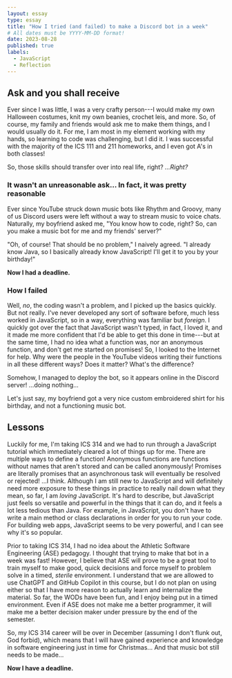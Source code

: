 ```yaml
---
layout: essay
type: essay
title: "How I tried (and failed) to make a Discord bot in a week"
# All dates must be YYYY-MM-DD format!
date: 2023-08-28
published: true
labels:
  - JavaScript
  - Reflection
---
```


## Ask and you shall receive

Ever since I was little, I was a very crafty person---I would make my own Halloween costumes, knit my own beanies, crochet leis, and more. So, of course, my family and friends would ask me to make them things, and I would usually do it. For me, I am most in my element working with my hands, so learning to code was challenging, but I did it. I was successful with the majority of the ICS 111 and 211 homeworks, and I even got A's in both classes! 

So, those skills should transfer over into real life, right? _...Right?_

### It wasn't an unreasonable ask... In fact, it was pretty reasonable

Ever since YouTube struck down music bots like Rhythm and Groovy, many of us Discord users were left without a way to stream music to voice chats. Naturally, my boyfriend asked me, "You know how to code, right? So, can you make a music bot for me and my friends' server?"

"Oh, of course! That should be no problem," I naively agreed. "I already know Java, so I basically already know JavaScript! I'll get it to you by your birthday!"

**Now I had a deadline.**

### How I failed

Well, _no_, the coding wasn't a problem, and I picked up the basics quickly. But not really. I've never developed any sort of software before, much less worked in JavaScript, so in a way, everything was familiar but _foreign_. I quickly got over the fact that JavaScript wasn't typed, in fact, I loved it, and it made me more confident that I'd be able to get this done in time---but at the same time, I had no idea what a function was, nor an anonymous function, and don't get me started on promises! So, I looked to the Internet for help. Why were the people in the YouTube videos writing their functions in all these different ways? Does it matter? What's the difference?

Somehow, I managed to deploy the bot, so it appears online in the Discord server! ...doing nothing... 

Let's just say, my boyfriend got a very nice custom embroidered shirt for his birthday, and not a functioning music bot.

## Lessons

Luckily for me, I'm taking ICS 314 and we had to run through a JavaScript tutorial which immediately cleared a lot of things up for me. There are multiple ways to define a function! Anonymous functions are functions without names that aren't stored and can be called anonymously! Promises are literally promises that an asynchronous task will eventually be resolved or rejected! ...I think. Although I am still new to JavaScript and will definitely need more exposure to these things in practice to really nail down what they mean, so far, I am _loving_ JavaScript. It's hard to describe, but JavaScript just feels so versatile and powerful in the things that it can do, and it feels a lot less tedious than Java. For example, in JavaScript, you don't have to write a main method or class declarations in order for you to run your code. For building web apps, JavaScript seems to be very powerful, and I can see why it's so popular.

Prior to taking ICS 314, I had no idea about the Athletic Software Engineering (ASE) pedagogy. I thought that trying to make that bot in a week was fast! However, I believe that ASE will prove to be a great tool to train myself to make good, quick decisions and force myself to problem solve in a timed, _sterile_ environment. I understand that we are allowed to use ChatGPT and GitHub Copilot in this course, but I do not plan on using either so that I have more reason to actually learn and internalize the material. So far, the WODs have been fun, and I enjoy being put in a timed environment. Even if ASE does not make me a better programmer, it will make me a better decision maker under pressure by the end of the semester.

So, my ICS 314 career will be over in December (assuming I don't flunk out, God forbid), which means that I will have gained experience and knowledge in software engineering just in time for Christmas... And that music bot still needs to be made...

**Now I have a deadline.**
